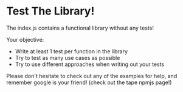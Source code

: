 # Test The Library!

The index.js contains a functional library without any tests! 

Your objective: 

- Write at least 1 test per function in the library
- Try to test as many use cases as possible
- Try to use different approaches when writing out your tests

Please don't hesitate to check out any of the examples for help, and remember google is your friend! (check out the tape npmjs page!)
